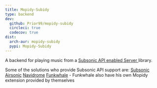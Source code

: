 ```yaml
---
title: Mopidy-Subidy
type: backend
dev:
  github: Prior99/mopidy-subidy
  circleci: true
  codecov: true
dist:
  arch-aur: mopidy-subidy
  pypi: Mopidy-Subidy
---
```


A backend for playing music from a
[Subsonic API enabled Server ](http://www.subsonic.org/pages/api.jsp) library.

Some of the solutions who provide Subsonic API support are:
[Subsonic](http://www.subsonic.org)
[Airsonic](https://github.com/airsonic/airsonic)
[Navidrome](https://github.com/deluan/navidrome)
[Funkwhale](https://funkwhale.audio/) - Funkwhale also have his own Mopidy extension provided by themselves



